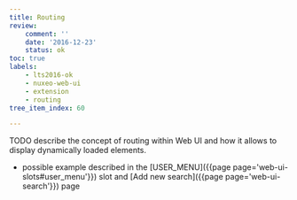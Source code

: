```yaml
---
title: Routing
review:
    comment: ''
    date: '2016-12-23'
    status: ok
toc: true
labels:
    - lts2016-ok
    - nuxeo-web-ui
    - extension
    - routing
tree_item_index: 60

---
```


TODO describe the concept of routing within Web UI and how it allows to display dynamically loaded elements.
 - possible example described in the [USER_MENU]({{page page='web-ui-slots#user_menu'}}) slot and [Add new search]({{page page='web-ui-search'}}) page
